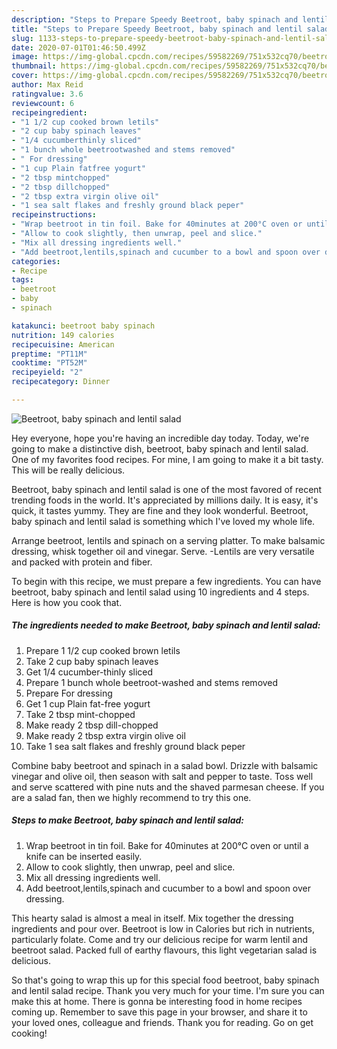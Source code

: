 ```yaml
---
description: "Steps to Prepare Speedy Beetroot, baby spinach and lentil salad"
title: "Steps to Prepare Speedy Beetroot, baby spinach and lentil salad"
slug: 1133-steps-to-prepare-speedy-beetroot-baby-spinach-and-lentil-salad
date: 2020-07-01T01:46:50.499Z
image: https://img-global.cpcdn.com/recipes/59582269/751x532cq70/beetroot-baby-spinach-and-lentil-salad-recipe-main-photo.jpg
thumbnail: https://img-global.cpcdn.com/recipes/59582269/751x532cq70/beetroot-baby-spinach-and-lentil-salad-recipe-main-photo.jpg
cover: https://img-global.cpcdn.com/recipes/59582269/751x532cq70/beetroot-baby-spinach-and-lentil-salad-recipe-main-photo.jpg
author: Max Reid
ratingvalue: 3.6
reviewcount: 6
recipeingredient:
- "1 1/2 cup cooked brown letils"
- "2 cup baby spinach leaves"
- "1/4 cucumberthinly sliced"
- "1 bunch whole beetrootwashed and stems removed"
- " For dressing"
- "1 cup Plain fatfree yogurt"
- "2 tbsp mintchopped"
- "2 tbsp dillchopped"
- "2 tbsp extra virgin olive oil"
- "1 sea salt flakes and freshly ground black peper"
recipeinstructions:
- "Wrap beetroot in tin foil. Bake for 40minutes at 200°C oven or until a knife can be inserted easily."
- "Allow to cook slightly, then unwrap, peel and slice."
- "Mix all dressing ingredients well."
- "Add beetroot,lentils,spinach and cucumber to a bowl and spoon over dressing."
categories:
- Recipe
tags:
- beetroot
- baby
- spinach

katakunci: beetroot baby spinach 
nutrition: 149 calories
recipecuisine: American
preptime: "PT11M"
cooktime: "PT52M"
recipeyield: "2"
recipecategory: Dinner

---
```



![Beetroot, baby spinach and lentil salad](https://img-global.cpcdn.com/recipes/59582269/751x532cq70/beetroot-baby-spinach-and-lentil-salad-recipe-main-photo.jpg)

Hey everyone, hope you're having an incredible day today. Today, we're going to make a distinctive dish, beetroot, baby spinach and lentil salad. One of my favorites food recipes. For mine, I am going to make it a bit tasty. This will be really delicious.

Beetroot, baby spinach and lentil salad is one of the most favored of recent trending foods in the world. It's appreciated by millions daily. It is easy, it's quick, it tastes yummy. They are fine and they look wonderful. Beetroot, baby spinach and lentil salad is something which I've loved my whole life.

Arrange beetroot, lentils and spinach on a serving platter. To make balsamic dressing, whisk together oil and vinegar. Serve. -Lentils are very versatile and packed with protein and fiber.


To begin with this recipe, we must prepare a few ingredients. You can have beetroot, baby spinach and lentil salad using 10 ingredients and 4 steps. Here is how you cook that.

<!--inarticleads1-->

##### The ingredients needed to make Beetroot, baby spinach and lentil salad:

1. Prepare 1 1/2 cup cooked brown letils
1. Take 2 cup baby spinach leaves
1. Get 1/4 cucumber-thinly sliced
1. Prepare 1 bunch whole beetroot-washed and stems removed
1. Prepare  For dressing
1. Get 1 cup Plain fat-free yogurt
1. Take 2 tbsp mint-chopped
1. Make ready 2 tbsp dill-chopped
1. Make ready 2 tbsp extra virgin olive oil
1. Take 1 sea salt flakes and freshly ground black peper


Combine baby beetroot and spinach in a salad bowl. Drizzle with balsamic vinegar and olive oil, then season with salt and pepper to taste. Toss well and serve scattered with pine nuts and the shaved parmesan cheese. If you are a salad fan, then we highly recommend to try this one. 

<!--inarticleads2-->

##### Steps to make Beetroot, baby spinach and lentil salad:

1. Wrap beetroot in tin foil. Bake for 40minutes at 200°C oven or until a knife can be inserted easily.
1. Allow to cook slightly, then unwrap, peel and slice.
1. Mix all dressing ingredients well.
1. Add beetroot,lentils,spinach and cucumber to a bowl and spoon over dressing.


This hearty salad is almost a meal in itself. Mix together the dressing ingredients and pour over. Beetroot is low in Calories but rich in nutrients, particularly folate. Come and try our delicious recipe for warm lentil and beetroot salad. Packed full of earthy flavours, this light vegetarian salad is delicious. 

So that's going to wrap this up for this special food beetroot, baby spinach and lentil salad recipe. Thank you very much for your time. I'm sure you can make this at home. There is gonna be interesting food in home recipes coming up. Remember to save this page in your browser, and share it to your loved ones, colleague and friends. Thank you for reading. Go on get cooking!
